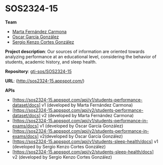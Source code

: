 
# SOS2324-15

**Team**
  - [Marta Fernández Carmona](https://github.com/martaafdez07)
  - [Oscar García González](https://github.com/oscgargon2)
  - [Sergio Kenzo Cortes González](https://github.com/SergioKenz0)

**Project description**: Our sources of information are oriented towards analyzing performance at an educational level, considering the behavior of students, academic history, and sleep health.

**Repository**: [gti-sos/SOS2324-15](https://github.com/gti-sos/SOS2324-15)

**URL**: (http://sos2324-15.appspot.com/)

**APIs**
  - [https://sos2324-15.appspot.com/api/v1/students-performance-dataset/docs] v1 (developed by Marta Fernández Carmona)
  - [https://sos2324-15.appspot.com/api/v2/students-performance-dataset/docs] v2 (developed by Marta Fernández Carmona)
  - [https://sos2324-15.appspot.com/api/v1/students-performance-in-exams/docs] v1 (developed by Óscar García González)
  - [https://sos2324-15.appspot.com/api/v2/students-performance-in-exams/docs]  v2(developed by Óscar García González)
  - [https://sos2324-15.appspot.com/api/v1/students-sleep-health/docs] v1 (developed by Sergio Kenzo Cortes González) 
  - [https://sos2324-15.appspot.com/api/v2/students-sleep-health/docs] v2 (developed by Sergio Kenzo Cortes González)
 